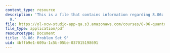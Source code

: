 ```yaml
---
content_type: resource
description: 'This is a file that contains information regarding 8.06: Problem set
  9.'
file: https://ol-ocw-studio-app-qa.s3.amazonaws.com/courses/8-06-quantum-physics-iii-spring-2016/4bffb9e1609a1c5b05be037015198691_MIT8_06S16_ps9.pdf
file_type: application/pdf
resourcetype: Document
title: '8.06: Problem Set 9'
uid: 4bffb9e1-609a-1c5b-05be-037015198691
---
```

